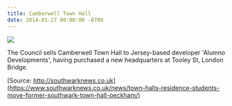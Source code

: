 ```yaml
---
title: Camberwell Town Hall
date: 2014-01-27 00:00:00 -0700
---
```


![](http://crappistmartin.github.io/images/PeckhamTownHall.jpg)

The Council sells Camberwell Town Hall to Jersey-based developer 'Alumno Developments', having purchased a new headquarters at Tooley St, London Bridge.


[Source: http://southwarknews.co.uk](https://www.southwarknews.co.uk/news/town-halls-residence-students-move-former-southwark-town-hall-peckham/)
